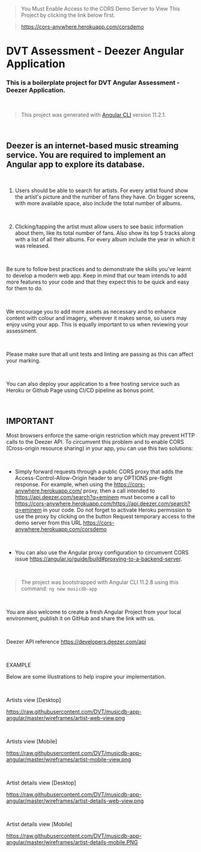 > You Must Enable Access to the CORS Demo Server to View This Project by clicking the link  below first.

> https://cors-anywhere.herokuapp.com/corsdemo


# DVT Assessment - Deezer Angular Application

### This is a boilerplate project for DVT Angular Assessment - Deezer Application.

<br/>

> This project was generated with [Angular CLI](https://github.com/angular/angular-cli) version 11.2.1.

<br/>

## Deezer is an internet-based music streaming service. You are required to implement an Angular app to explore its database.

<br />

1. Users should be able to search for artists. For every artist found show the artist's picture and the number of fans
   they have. On bigger screens, with more available space, also include the total number of albums.

<br />

2. Clicking/tapping the artist must allow users to see basic information about them, like its total number of fans. Also
   show its top 5 tracks along with a list of all their albums. For every album include the year in which it was
   released.

<br />

Be sure to follow best practices and to demonstrate the skills you've learnt to develop a modern web app. Keep in mind
that our team intends to add more features to your code and that they expect this to be quick and easy for them to do.

<br />

We encourage you to add more assets as necessary and to enhance content with colour and imagery, wherever it makes
sense, so users may enjoy using your app. This is equally important to us when reviewing your assessment.

<br />

Please make sure that all unit tests and linting are passing as this can affect your marking.

<br />

You can also deploy your application to a free hosting service such as Heroku or Github Page using CI/CD pipeline as
bonus point.

<br />

## IMPORTANT

Most browsers enforce the same-origin restriction which may prevent HTTP calls to the Deezer API. To circumvent this
problem and to enable CORS (Cross-origin resource sharing) in your app, you can use this two solutions:

<br />

- Simply forward requests through a public CORS proxy that adds the Access-Control-Allow-Origin header to any OPTIONS
  pre-flight response. For example, when using the https://cors-anywhere.herokuapp.com/ proxy, then a call intended
  to https://api.deezer.com/search?q=eminem must become a call
  to https://cors-anywhere.herokuapp.com/https://api.deezer.com/search?q=eminem in your code. Do not forget to activate
  Heroku permission to use the proxy by clicking on the button Request temporary access to the demo server from this
  URL https://cors-anywhere.herokuapp.com/corsdemo

<br />

- You can also use the Angular proxy configuration to circumvent CORS
  issue https://angular.io/guide/build#proxying-to-a-backend-server.

<br /> 

> The project was bootstrapped with Angular CLI 11.2.8 using this command: `ng new musicdb-app`

<br />

You are also welcome to create a fresh Angular Project from your local environment, publish it on GitHub and share the
link with us.

<br />

Deezer API reference
https://developers.deezer.com/api

<br />

EXAMPLE

Below are some illustrations to help inspire your implementation.

<br />

Artists view [Desktop]

https://raw.githubusercontent.com/DVT/musicdb-app-angular/master/wireframes/artist-web-view.png

<br />

Artists view [Mobile]

https://raw.githubusercontent.com/DVT/musicdb-app-angular/master/wireframes/artist-mobile-view.png

<br />


Artist details view [Desktop]

https://raw.githubusercontent.com/DVT/musicdb-app-angular/master/wireframes/artist-details-web-view.png

<br />

Artist details view [Mobile]

https://raw.githubusercontent.com/DVT/musicdb-app-angular/master/wireframes/artist-details-mobile.PNG